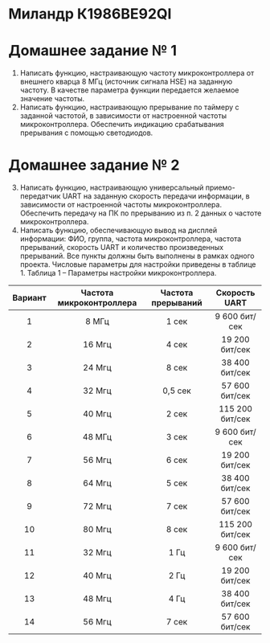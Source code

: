 # Миландр К1986ВЕ92QI

# Домашнее задание № 1
1.	Написать функцию, настраивающую частоту микроконтроллера от внешнего кварца 8 МГц (источник сигнала HSE) на заданную частоту. В качестве параметра функции передается желаемое значение частоты.
2.	Написать функцию, настраивающую прерывание по таймеру с заданной частотой, в зависимости от настроенной частоты микроконтроллера. Обеспечить индикацию срабатывания прерывания с помощью светодиодов.

# Домашнее задание № 2
3.	Написать функцию, настраивающую универсальный приемо-передатчик UART на заданную скорость передачи информации, в зависимости от настроенной частоты микроконтроллера. Обеспечить передачу на ПК по прерыванию из п. 2 данных о частоте микроконтроллера.
4.	Написать функцию, обеспечивающую вывод на дисплей информации: ФИО, группа, частота микроконтроллера, частота прерываний, скорость UART и количество произведенных прерываний.
Все пункты должны быть выполнены в рамках одного проекта. Числовые параметры для настройки приведены в таблице 1.
Таблица 1 – Параметры настройки микроконтроллера.

| Вариант | Частота микроконтроллера | Частота прерываний | Скорость UART   |
| :-----: |:------------------------:| :-----------------:| :-------------: |
| 1       | 8 МГц                    | 1 сек              | 9 600 бит/сек   |
| 2       | 16 Мгц                   | 4 сек              | 19 200 бит/cек  |
| 3       | 24 Мгц                   | 8 сек              | 38 400 бит/сек  |
| 4       | 32 Мгц                   | 0,5 сек            | 57 600 бит/сек  |
| 5       | 40 Мгц                   | 2 сек              | 115 200 бит/сек |
| 6       | 48 МГц                   | 3 сек              | 9 600 бит/сек   |
| 7       | 56 Мгц                   | 6 сек              | 19 200 бит/сек  |
| 8       | 64 Мгц                   | 5 сек              | 38 400 бит/сек  |
| 9       | 72 Мгц                   | 7 сек              | 57 600 бит/сек  |
| 10      | 80 Мгц                   | 8 сек              | 115 200 бит/сек |
| 11      | 32 Мгц                   | 1 Гц               | 9 600 бит/сек   |
| 12      | 40 Мгц                   | 2 Гц               | 19 200 бит/cек  |
| 13      | 48 Мгц                   | 4 Гц               | 38 400 бит/сек  |
| 14      | 56 Мгц                   | 7 сек              | 57 600 бит/сек  |
